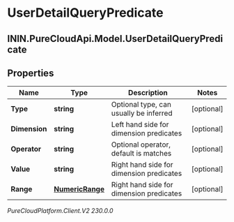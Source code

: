 # UserDetailQueryPredicate

## ININ.PureCloudApi.Model.UserDetailQueryPredicate

## Properties

|Name | Type | Description | Notes|
|------------ | ------------- | ------------- | -------------|
| **Type** | **string** | Optional type, can usually be inferred | [optional] |
| **Dimension** | **string** | Left hand side for dimension predicates | [optional] |
| **Operator** | **string** | Optional operator, default is matches | [optional] |
| **Value** | **string** | Right hand side for dimension predicates | [optional] |
| **Range** | [**NumericRange**](NumericRange) | Right hand side for dimension predicates | [optional] |



_PureCloudPlatform.Client.V2 230.0.0_
